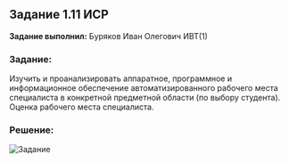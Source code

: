 ## Задание 1.11 ИСР

**Задание выполнил:** Буряков Иван Олегович ИВТ(1)

### Задание: 
Изучить и проанализировать аппаратное, программное и информационное обеспечение автоматизированного рабочего места специалиста в конкретной предметной области (по выбору студента). Оценка рабочего места специалиста.

### Решение:

![Задание](https://i.imgur.com/qUZYYAV.png)
